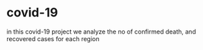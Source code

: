 # covid-19
in this covid-19 project we analyze the no of confirmed death, and recovered cases for each region
